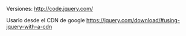 Versiones: http://code.jquery.com/


<head>
<script src="jquery-2.1.4.min.js"></script>
</head>

Usarlo desde el CDN de google https://jquery.com/download/#using-jquery-with-a-cdn
<head>
<script src="http://ajax.googleapis.com/ajax/libs/jquery/2.1.4/jquery.min.js"></script>
</head>

